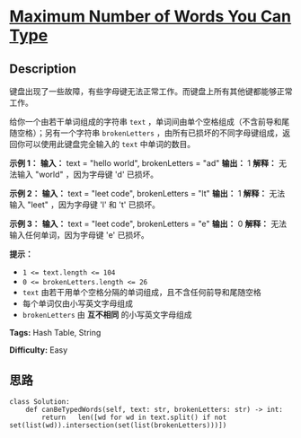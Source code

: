 # [Maximum Number of Words You Can Type][title]

## Description

键盘出现了一些故障，有些字母键无法正常工作。而键盘上所有其他键都能够正常工作。

给你一个由若干单词组成的字符串 `text` ，单词间由单个空格组成（不含前导和尾随空格）；另有一个字符串 `brokenLetters`
，由所有已损坏的不同字母键组成，返回你可以使用此键盘完全输入的 `text` 中单词的数目。

**示例 1：**
            **输入：** text = "hello world", brokenLetters = "ad"    **输出：** 1    **解释：** 无法输入 "world" ，因为字母键 'd' 已损坏。    

**示例 2：**
            **输入：** text = "leet code", brokenLetters = "lt"    **输出：** 1    **解释：** 无法输入 "leet" ，因为字母键 'l' 和 't' 已损坏。    

**示例 3：**
            **输入：** text = "leet code", brokenLetters = "e"    **输出：** 0    **解释：** 无法输入任何单词，因为字母键 'e' 已损坏。    

**提示：**

  * `1 <= text.length <= 104`
  * `0 <= brokenLetters.length <= 26`
  * `text` 由若干用单个空格分隔的单词组成，且不含任何前导和尾随空格
  * 每个单词仅由小写英文字母组成
  * `brokenLetters` 由 **互不相同** 的小写英文字母组成


**Tags:** Hash Table, String

**Difficulty:** Easy

## 思路

``` python3
class Solution:
    def canBeTypedWords(self, text: str, brokenLetters: str) -> int:
        return   len([wd for wd in text.split() if not set(list(wd)).intersection(set(list(brokenLetters)))])
```

[title]: https://leetcode-cn.com/problems/maximum-number-of-words-you-can-type
